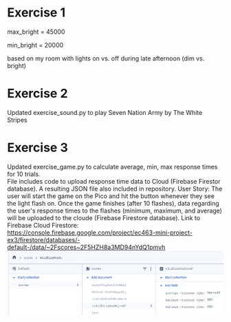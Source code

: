 # Exercise 1
max_bright = 45000  

min_bright = 20000  

based on my room with lights on vs. off during late afternoon (dim vs. bright)

# Exercise 2
Updated exercise_sound.py to play Seven Nation Army by The White Stripes

# Exercise 3
Updated exercise_game.py to calculate average, min, max response times for 10 trials.  
File includes code to upload response time data to Cloud (Firebase Firestor database).
A resulting JSON file also included in repository.
User Story: The user will start the game on the Pico and hit the button whenever they see the light flash on. Once the game finishes (after 10 flashes), data regarding the user's response times to the flashes (minimum, maximum, and average) will be uploaded to the cloude (Firebase Firestore database).
Link to Firebase Cloud Firestore: 
https://console.firebase.google.com/project/ec463-mini-project-ex3/firestore/databases/-default-/data/~2Fscores~2F5HZH8a3MD94nYdQ1pmvh 
![alt text](image.png)
